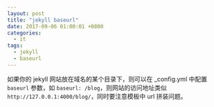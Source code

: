 ```yaml
---
layout: post
title: "jekyll baseurl"
date: 2017-09-06 01:00:01 +0800
categories:
  - it
tags:
  - jekyll
  - baseurl
---
```


如果你的 jekyll 网站放在域名的某个目录下，则可以在 _config.yml 中配置 `baseurl` 参数，如 `baseurl: /blog`，则网站的访问地址类似 `http://127.0.0.1:4000/blog/`，同时要注意模板中 url 拼装问题。

